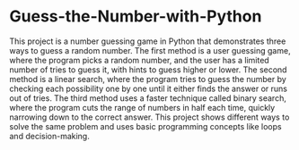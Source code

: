 # Guess-the-Number-with-Python

This project is a number guessing game in Python that demonstrates three ways to guess a random number. The first method is a user guessing game, where the program picks a random number, and the user has a limited number of tries to guess it, with hints to guess higher or lower. The second method is a linear search, where the program tries to guess the number by checking each possibility one by one until it either finds the answer or runs out of tries. The third method uses a faster technique called binary search, where the program cuts the range of numbers in half each time, quickly narrowing down to the correct answer. This project shows different ways to solve the same problem and uses basic programming concepts like loops and decision-making.
